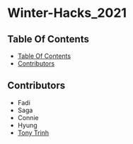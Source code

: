 # Winter-Hacks_2021
## Table Of Contents

  - [Table Of Contents](#table-of-contents)
  - [Contributors](#contributors)


## Contributors
- Fadi
- Saga
- Connie
- Hyung
- [Tony Trinh](https://github.com/tonytrinh19)
